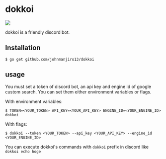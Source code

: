 # dokkoi
![](https://github.com/johnmanjiro13/dokkoi/workflows/build/badge.svg?branch=master)

dokkoi is a friendly discord bot.

## Installation
```
$ go get github.com/johnmanjiro13/dokkoi
```

## usage
You must set a token of discord bot, an api key and engine id of google custom search.
You can set them either environment variables or flags.

With environment variables:
```
$ TOKEN=<YOUR_TOKEN> API_KEY=<YOUR_API_KEY> ENGINE_ID=<YOUR_ENGINE_ID> dokkoi
```

With flags:
```
$ dokkoi --token <YOUR_TOKEN> --api_key <YOUR_API_KEY> --engine_id <YOUR_ENGINE_ID>
```

You can execute dokkoi's commands with `dokkoi` prefix in discord like `dokkoi echo hoge`
